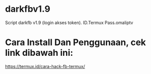 # darkfbv1.9
Script darkfb v1.9 (login akses token).
ID.Termux
Pass.omaliptv
# Cara Install Dan Penggunaan, cek link dibawah ini:

https://termux.id/cara-hack-fb-termux/
